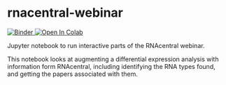 # rnacentral-webinar
[![Binder](https://mybinder.org/badge_logo.svg)](https://mybinder.org/v2/gh/RNAcentral/rnacentral-webinar/main?labpath=ProgrammaticDataAccess.ipynb)<a target="_blank" href="https://colab.research.google.com/github/RNAcentral/rnacentral-webinar">
  <img src="https://colab.research.google.com/assets/colab-badge.svg" alt="Open In Colab"/>
</a>

Jupyter notebook to run interactive parts of the RNAcentral webinar.

This notebook looks at augmenting a differential expression analysis with information form RNAcentral, including identifying the RNA types found, and getting the papers associated with them.
